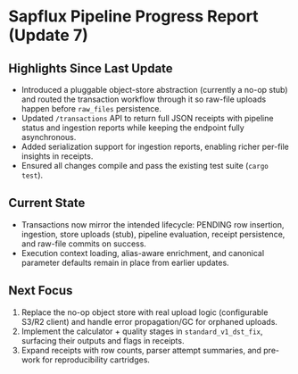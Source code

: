 # Sapflux Pipeline Progress Report (Update 7)

## Highlights Since Last Update
- Introduced a pluggable object-store abstraction (currently a no-op stub) and routed the transaction workflow through it so raw-file uploads happen before `raw_files` persistence.
- Updated `/transactions` API to return full JSON receipts with pipeline status and ingestion reports while keeping the endpoint fully asynchronous.
- Added serialization support for ingestion reports, enabling richer per-file insights in receipts.
- Ensured all changes compile and pass the existing test suite (`cargo test`).

## Current State
- Transactions now mirror the intended lifecycle: PENDING row insertion, ingestion, store uploads (stub), pipeline evaluation, receipt persistence, and raw-file commits on success.
- Execution context loading, alias-aware enrichment, and canonical parameter defaults remain in place from earlier updates.

## Next Focus
1. Replace the no-op object store with real upload logic (configurable S3/R2 client) and handle error propagation/GC for orphaned uploads.
2. Implement the calculator + quality stages in `standard_v1_dst_fix`, surfacing their outputs and flags in receipts.
3. Expand receipts with row counts, parser attempt summaries, and pre-work for reproducibility cartridges.
